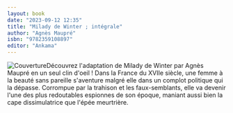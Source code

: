 ```yaml
---
layout: book
date: "2023-09-12 12:35"
title: "Milady de Winter ; intégrale"
author: "Agnès Maupré"
isbn: "9782359108897"
editor: "Ankama"
---
```

![Couverture](/img/9782359108897.jpg)Découvrez l'adaptation de Milady de Winter par Agnès Maupré en un seul clin d'oeil !
Dans la France du XVIIe siècle, une femme à la beauté sans pareille s'aventure malgré elle dans un complot politique qui la dépasse. Corrompue par la trahison et les faux-semblants, elle va devenir l'une des plus redoutables espionnes de son époque, maniant aussi bien la cape dissimulatrice que l'épée meurtrière.
